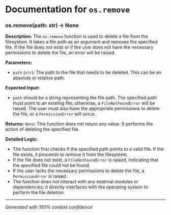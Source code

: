 # Documentation for `os.remove`

### os.remove(path: str) -> None

**Description:**
The `os.remove` function is used to delete a file from the filesystem. It takes a file path as an argument and removes the specified file. If the file does not exist or if the user does not have the necessary permissions to delete the file, an error will be raised.

**Parameters:**
- `path` (`str`): The path to the file that needs to be deleted. This can be an absolute or relative path.

**Expected Input:**
- `path` should be a string representing the file path. The specified path must point to an existing file; otherwise, a `FileNotFoundError` will be raised. The user must also have the appropriate permissions to delete the file, or a `PermissionError` will occur.

**Returns:**
`None`: This function does not return any value. It performs the action of deleting the specified file.

**Detailed Logic:**
- The function first checks if the specified path points to a valid file. If the file exists, it proceeds to remove it from the filesystem.
- If the file does not exist, a `FileNotFoundError` is raised, indicating that the specified file could not be found.
- If the user lacks the necessary permissions to delete the file, a `PermissionError` is raised.
- The function does not interact with any external modules or dependencies; it directly interfaces with the operating system to perform the file deletion.

---
*Generated with 100% context confidence*
